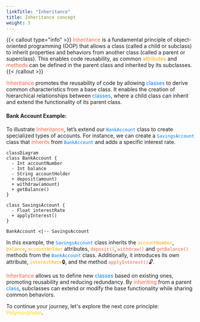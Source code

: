 ```yaml
---
linkTitle: "Inheritance"
title: Inheritance concept
weight: 3
---
```


{{< callout type="info" >}}
<font color="#FF6347">Inheritance</font> is a fundamental principle of object-oriented programming (OOP) that allows a class (called a child or subclass) to inherit properties and behaviors from another class (called a parent or superclass). This enables code reusability, as common <font color="#FFA600">attributes</font> and <font color="#F2613F">methods</font> can be defined in the parent class and inherited by its subclasses.
{{< /callout >}}

<font color="#FF6347">Inheritance</font> promotes the reusability of code by allowing <font color="#007bff">classes</font> to derive common characteristics from a base class. It enables the creation of hierarchical relationships between <font color="#007bff">classes</font>, where a child class can inherit and extend the functionality of its parent class.

#### Bank Account Example:

To illustrate <font color="#FF6347">Inheritance</font>, let’s extend our <font color="#007bff">`BankAccount`</font> class to create specialized types of accounts. For instance, we can create a <font color="#007bff">`SavingsAccount`</font> class that <font color="#FF6347">inherits</font> from <font color="#007bff">`BankAccount`</font> and adds a specific interest rate.

``` mermaid
classDiagram
class BankAccount {
  - Int accountNumber
  - Int balance 
  - String accountHolder
  + deposit(amount)
  + withdraw(amount)
  + getBalance()
}

class SavingsAccount {
  - Float interestRate
  + applyInterest()
}

BankAccount <|-- SavingsAccount
```

In this example, the <font color="#007bff">`SavingsAccount`</font> class inherits the <font color="#FFA600">`accountNumber`</font>, <font color="#FFA600">`balance`</font>, <font color="#FFA600">`accountHolder`</font> attributes, <font color="#F2613F">`deposit()`</font>, <font color="#F2613F">`withdraw()` </font> and <font color="#F2613F">`getBalance()` </font> methods from the <font color="#007bff">`BankAccount`</font> class. Additionally, it introduces its own attribute, <font color="#FFA600">`interestRate`</font>🔒, and the method <font color="#F2613F">`applyInterest()`</font>🔓.

<font color="#FF6347">Inheritance</font> allows us to define new <font color="#007bff">classes</font> based on existing ones, promoting reusability and reducing redundancy. By <font color="#FF6347">inheriting</font> from a parent <font color="#007bff">class</font>, subclasses can extend or modify the base functionality while sharing common behaviors. 

To continue your journey, let's explore the next core principle: <font color="#FFD700">Polymorphism</font>.